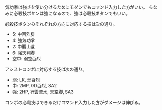 気功拳は強さを使い分けるためにモダンでもコマンド入力した方がいい。
ちなみに必殺技ボタンは強になるので、強は必殺技ボタンでもいい。

必殺技ボタンのそれぞれの方向に対応する技は次の通り。

- 5: 中百烈脚
- 4: 強気功掌
- 2: 中覇山蹴
- 6: 強天翔脚
- 空中: 弱空百烈

アシストコンボに対応する技は次の通り。

- 弱: LK, 弱百烈
- 中: 2MP, OD百烈, SA2
- 強: 2HP, 行雲流水, 天空脚, SA3

コンボの必殺技はできるだけコマンド入力した方がダメージは伸びる。
